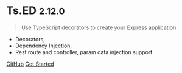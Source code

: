 <!-- _coverpage.md -->


# Ts.ED <small class="version">2.12.0</small>

> Use TypeScript decorators to create your Express application

* Decorators,
* Dependency Injection,
* Rest route and controller, param data injection support.

[GitHub](https://github.com/Romakita/ts-express-decorators/)
[Get Started](#tsed)

